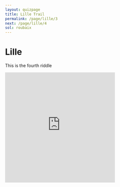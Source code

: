 ```yaml
---
layout: quizpage
title: Lille Trail
permalink: /page/lille/3
next: /page/lille/4
sol: roubaix
---
```


# Lille

This is the fourth riddle

<iframe src="https://www.google.com/maps/embed?pb=!1m17!1m12!1m3!1d1571.1446808646888!2d3.0618101386996925!3d50.63985645805615!2m3!1f0!2f0!3f0!3m2!1i1024!2i768!4f13.1!3m2!1m1!2zNTDCsDM4JzIzLjciTiAzwrAwMyc0My4wIkU!5e0!3m2!1sfr!2sch!4v1725184512769!5m2!1sfr!2sch" width="360" height="360" style="border:0;" allowfullscreen="" loading="lazy" referrerpolicy="no-referrer-when-downgrade"></iframe>

